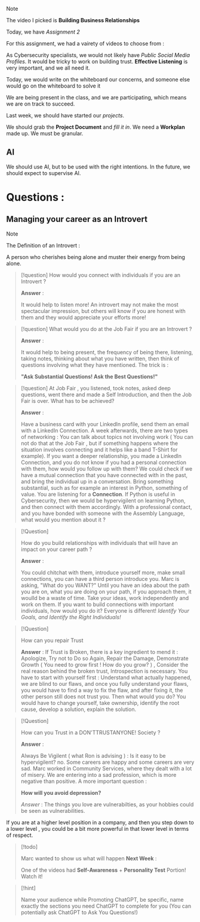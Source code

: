 











>[!note]
>
>
> The video I picked is **Building Business Relationships**
> 



Today, we have *Assignment 2* 



For this assignment, we had a vairety of videos to choose from : 


As Cybersecurity specialists, we would not likely have *Public Social Media Profiles*. It would be tricky to work on building trust. **Effective Listening** is very important, and we all need it. 



Today, we would write on the whiteboard our concerns, and someone else would go on the whiteboard to solve it 


We are being present in the class, and we are participating, which means we are on track to succeed. 


Last week, we should have started our *projects*. 



We should grab the **Project Document** and *fill it in*. We need a **Workplan** made up. We must be granular.  




## AI 


We should use AI, but to be used with the right intentions. In the future, we should expect to supervise AI. 



# Questions : 




## Managing your career as an Introvert 


>[!note]
>
> The Definition of an Introvert : 
>
> 	A person who cherishes being alone and muster their energy from being alone. 

>[!question]
>How would you connect with individuals if you are an Introvert ?
>
>**Answer** : 
>
>It would help to listen more! An introvert may not make the most spectacular impression, but others will know if you are honest with them and they would appreciate your efforts more!
>
 


>[!question]
>What would you do at the Job Fair if you are an Introvert ?
>
>**Answer** : 
>
>It would help to being present, the frequency of being there, listening, taking notes, thinking about what you have written, then think of questions involving what they have mentioned. The trick is : 
>
>**"Ask Substantial Questions! Ask the Best Questions!"** 
 



>[!question]
>At Job Fair , you listened, took notes, asked deep questions, went there and made a Self Introduction, and then the Job Fair is over. What has to be achieved?
>
>**Answer** : 
>
>Have a business card with your LinkedIn profile, send them an email with a LinkedIn Connection. A week afterwards, there are two types of networking : You can talk about topics not involving work ( You can not do that at the Job Fair , but if something happens where the situation involves connecting and it helps like a band T-Shirt for example). If you want a deeper relationship, you made a LinkedIn Connection, and you do not know if you had a personal connection with them, how would you follow up with them? We could check if we have a mutual connection that you have connected with in the past, and bring the individual up in a conversation. Bring something substantial, such as for example an interest in Python, something of value. You are listening for a **Connection**. If Python is useful in Cybersecurity, then we would be hypervigilent on learning Python, and then connect with them accordingly. With a professional contact, and you have bonded with someone with the Assembly Language, what would you mention about it ? 
>





>[!Question]
>
>How do you build relationships with individuals that will have an impact on your career path ? 
>
>**Answer** :
>
> You could chitchat with them, introduce yourself more, make small connections, you can have a third person introduce you. Marc is asking, "What do you WANT?"  Until you have an idea about the path you are on, what you are doing on your path, if you approach them, it woulId be a waste of time. Take your ideas, work independently and work on them. If you want to build connections with important individuals, how would you do it? Everyone is different! *Identify Your Goals, and Identify the Right Individuals!*



>[!Question]
>
>How can you repair Trust
>
>**Answer** :
>If Trust is Broken, there is a key ingredient to mend it : Apologize, Try not to Do so Again, Repair the Damage, Demonstrate Growth ( You need to grow first ! How do you grow? ) , Consider the real reason behind the broken trust, Introspection is necessary. You have to start with yourself first : Understand what actually happened, we are blind to our flaws, and once you fully understand your flaws, you would have to find a way to fix the flaw, and after fixing it, the other person still does not trust you. Then what would you do?  You would have to change yourself, take ownership, identify the root cause, develop a solution, explain the solution.



>[!Question]
>
>How can you  Trust in a DON'TTRUSTANYONE! Society ? 
>
>**Answer** :
>
>Always Be Vigilent ( what Ron is advising ) : Is it easy to be hypervigilent? no. Some careers are happy and some careers are very sad. Marc worked in Community Services, where they dealt with a lot of misery. We are entering into a sad profession, which is more negative than positive. A more important question :
>
>**How will you avoid depression?**
>
>*Answer* : The things you love are vulnerabilties, as your hobbies could be seen as vulnerabilities. 
>





If you are at a higher level position in a company, and then you step down to a lower level , you could be a bit more powerful in that lower level in terms of respect. 




>[!todo]
>
>Marc wanted to show us what will happen **Next Week** : 
>
>One of the videos had **Self-Awareness** + **Personality Test**  Portion! Watch it!



>[!hint]
>
>Name your audience while Promoting ChatGPT, be specific, name exactly the sections you need ChatGPT to complete for you  (You can potentially ask ChatGPT to Ask You Questions!)
>
>





